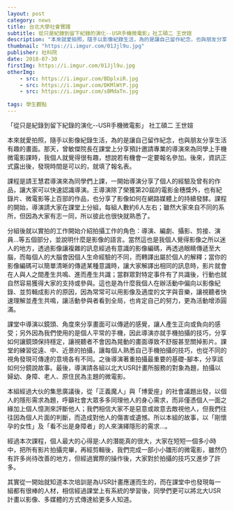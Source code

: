 ```yaml
---
layout: post
category: news
title: 台北大學社會實踐
subtitle: 從只是紀錄到留下紀錄的演化--USR手機微電影」社工碩二 王世媗
description: "本來就愛拍照，隨手以影像紀錄生活，為的是讓自己留作紀念，也與朋友分享生活有趣的畫面。那天..."
thumbnail: "https://i.imgur.com/01Jjl9u.jpg"
publisher: 社科院
date: 2018-07-30 
firstImg: https://i.imgur.com/01Jjl9u.jpg
otherImg:
    - src: https://i.imgur.com/BDplxiR.jpg
    - src: https://i.imgur.com/DKMlWtP.jpg
    - src: https://i.imgur.com/sBMdaTn.jpg
    
tags: 學生觀點
---
```


「從只是紀錄到留下紀錄的演化--USR手機微電影」
社工碩二 王世媗

本來就愛拍照，隨手以影像紀錄生活，為的是讓自己留作紀念，也與朋友分享生活有趣的畫面。那天，曾敏傑院長在課堂上分享預計邀請專業的導演來為同學上手機微電影課時，我個人就覺得很有趣，想說若有機會一定要報名參加。後來，資訊正式露出後，發現時間是可以的，就填了報名表。

課程是請王慧君導演來為同學們上課，一開始導演分享了個人的經驗及曾有的作品，讓大家可以快速認識導演。王導演除了榮獲第20屆的電影金穗獎外，也有紀錄片、微電影等上百部的作品，也分享了影像如何在網路媒體上的持續發酵。課程的開始，導演請大家在課堂上分組，每組人數約6人左右；雖然大家來自不同的系所，但因為大家有志一同，所以彼此也很快就熟悉了。

分組後就以實拍的工作開始介紹拍攝工作的角色：導演、編劇、攝影、剪接、演員…等五個部分，並說明什麼是影像的語言。當然這也是我個人覺得影像之所以迷人的地方，透過影像讓複雜的訊息經過有意識的影像編碼，再透過眼睛傳遞至大腦，而每個人的大腦會因個人生命經驗的不同，而轉譯出屬於個人的解釋；當你的影像編碼可以簡單清晰的傳遞某種意識時，讓大家解譯出相同的訊息時，影片就會在人與人之間產生共鳴、進而產生共識；當群眾對特定事件有了共識後，行動也就自然容易獲得大家的支持或參與。這也是為什麼我個人在辦活動中偏向以影像紀錄、並剪輯成影片的原因，因為常常可以用影像及適度的文字與音樂，讓視聽者快速理解並產生共鳴，讓活動參與者看到全局，也肯定自己的努力，更為活動增添圓滿。

課堂中導演以鏡頭、角度來分享畫面可以傳遞的感覺，讓人產生正向或負向的感受；另外因為我們使用的是個人平常的手機，因此導演亦就手機拍攝的技巧，分享如何讓鏡頭保持穩定，讓視聽者不會因為晃動的畫面導致不舒服甚至關掉影片。課堂的練習從遠、中、近景的拍攝，讓每個人熟悉自己手機拍攝的技巧，也從不同的視角發現可傳達的意境各有不同。之後導演著重拍攝最重要的基礎-腳本，分享該如何分鏡說故事。最後，導演請各組以北大USR計畫所服務的對象為題，拍攝以婦幼、身障、老人、原住民為主題的微電影。

本組經過大伙的集思廣議後，從「正義魔人」與「博愛座」的社會議題出發，以個人的隱形需求為題，呼籲社會大眾多多同理他人的身心需求，而非僅憑個人一面之緣加上個人憶測來評斷他人；我們相信大家不是惡意或故意去敵視他人，但我們往往因為個人片面的判斷，而造成對他人的傷害或遺憾。所以本組的故事，以「剛懷孕的女性」及「看不出是身障者」的人來演繹隱形的需求…。

經過本次課程，個人最大的心得是:人的潛能真的很大，大家在短短一個多小時中，把所有影片拍攝完畢，再經剪輯後，我們完成一部小小雛形的微電影，雖然仍有許多尚待改善的地方，但經過實際的操作後，大家對於拍攝的技巧又進步了許多。

其實從一開始就知道本次培訓是為USR計畫應運而生的，而在課堂中也發現每一組都有很棒的人材，相信經過課堂上有系統的學習後，同學們更可以將北大USR計畫以影像、多媒體的方式傳達給更多人知道。


